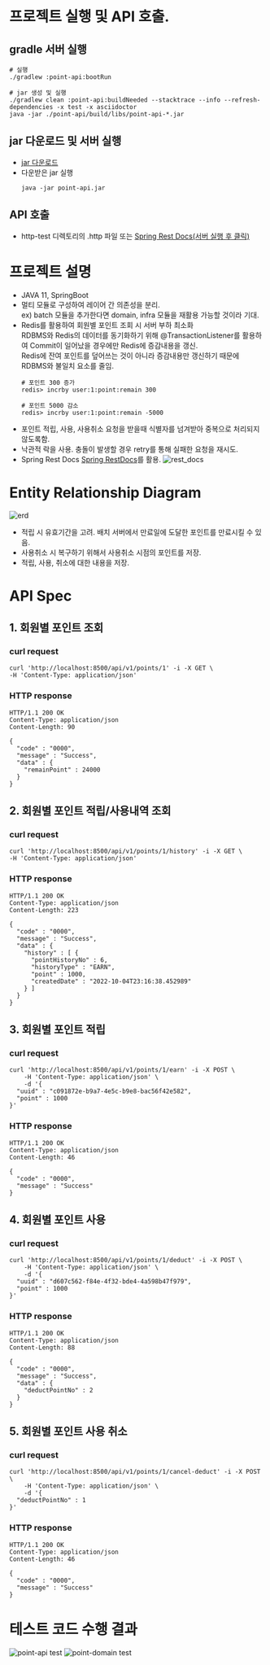 # 프로젝트 실행 및 API 호출.

## gradle 서버 실행

```shell
# 실행
./gradlew :point-api:bootRun

# jar 생성 및 실행
./gradlew clean :point-api:buildNeeded --stacktrace --info --refresh-dependencies -x test -x asciidoctor
java -jar ./point-api/build/libs/point-api-*.jar 
```

## jar 다운로드 및 서버 실행

- [jar 다운로드](https://github.com/seolys/point/blob/main/point-api.jar)
- 다운받은 jar 실행
  ```shell
  java -jar point-api.jar
  ```

## API 호출

- http-test 디렉토리의 .http 파일 또는 [Spring Rest Docs(서버 실행 후 클릭)](http://localhost:8500/docs/index.html)


# 프로젝트 설명

- JAVA 11, SpringBoot
- 멀티 모듈로 구성하여 레이어 간 의존성을 분리.<br/>ex) batch 모듈을 추가한다면 domain, infra 모듈을 재활용 가능할 것이라 기대.
- Redis를 활용하여 회원별 포인트 조회 시 서버 부하 최소화<br/>RDBMS와 Redis의 데이터를 동기화하기 위해 @TransactionListener를 활용하여 Commit이 일어났을 경우에만 Redis에 증감내용을 갱신.<br/>Redis에 잔여
  포인트를 덮어쓰는 것이 아니라 증감내용만 갱신하기 때문에 RDBMS와 불일치 요소를 줄임.
    ```
    # 포인트 300 증가
    redis> incrby user:1:point:remain 300
      
    # 포인트 5000 감소
    redis> incrby user:1:point:remain -5000
    ```
- 포인트 적립, 사용, 사용취소 요청을 받을때 식별자를 넘겨받아 중복으로 처리되지 않도록함.
- 낙관적 락을 사용. 충돌이 발생할 경우 retry를 통해 실패한 요청을 재시도.
- Spring Rest Docs [Spring RestDocs](http://localhost:8500/docs/index.html)를 활용.
  ![rest_docs](./docs/rest_docs.png)

# Entity Relationship Diagram

![erd](./docs/erd.png)

- 적립 시 유효기간을 고려. 배치 서버에서 만료일에 도달한 포인트를 만료시킬 수 있음.
- 사용취소 시 복구하기 위해서 사용취소 시점의 포인트를 저장.
- 적립, 사용, 취소에 대한 내용을 저장.

# API Spec

## 1. 회원별 포인트 조회

### curl request

```curl
curl 'http://localhost:8500/api/v1/points/1' -i -X GET \
-H 'Content-Type: application/json'
```

### HTTP response

```
HTTP/1.1 200 OK
Content-Type: application/json
Content-Length: 90

{
  "code" : "0000",
  "message" : "Success",
  "data" : {
    "remainPoint" : 24000
  }
}
```

## 2. 회원별 포인트 적립/사용내역 조회

### curl request

```curl
curl 'http://localhost:8500/api/v1/points/1/history' -i -X GET \
-H 'Content-Type: application/json'
```

### HTTP response

```
HTTP/1.1 200 OK
Content-Type: application/json
Content-Length: 223

{
  "code" : "0000",
  "message" : "Success",
  "data" : {
    "history" : [ {
      "pointHistoryNo" : 6,
      "historyType" : "EARN",
      "point" : 1000,
      "createdDate" : "2022-10-04T23:16:38.452989"
    } ]
  }
}
```

## 3. 회원별 포인트 적립

### curl request

```curl
curl 'http://localhost:8500/api/v1/points/1/earn' -i -X POST \
    -H 'Content-Type: application/json' \
    -d '{
  "uuid" : "c091872e-b9a7-4e5c-b9e8-bac56f42e582",
  "point" : 1000
}'
```

### HTTP response

```
HTTP/1.1 200 OK
Content-Type: application/json
Content-Length: 46

{
  "code" : "0000",
  "message" : "Success"
}
```

## 4. 회원별 포인트 사용

### curl request

```curl
curl 'http://localhost:8500/api/v1/points/1/deduct' -i -X POST \
    -H 'Content-Type: application/json' \
    -d '{
  "uuid" : "d607c562-f84e-4f32-bde4-4a598b47f979",
  "point" : 1000
}'
```

### HTTP response

```
HTTP/1.1 200 OK
Content-Type: application/json
Content-Length: 88

{
  "code" : "0000",
  "message" : "Success",
  "data" : {
    "deductPointNo" : 2
  }
}
```

## 5. 회원별 포인트 사용 취소

### curl request

```curl
curl 'http://localhost:8500/api/v1/points/1/cancel-deduct' -i -X POST \
    -H 'Content-Type: application/json' \
    -d '{
  "deductPointNo" : 1
}'
```

### HTTP response

```
HTTP/1.1 200 OK
Content-Type: application/json
Content-Length: 46

{
  "code" : "0000",
  "message" : "Success"
}
```

# 테스트 코드 수행 결과

![point-api test](./docs/point-api_test.png)
![point-domain test](./docs/point-domain_test.png)
